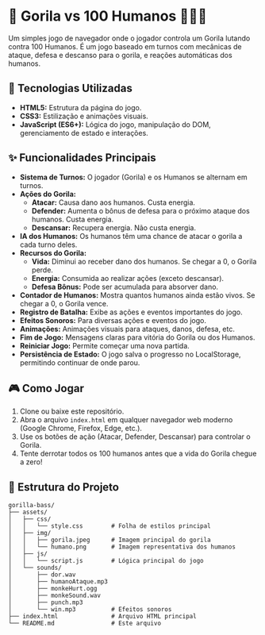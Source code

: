 # 🦍 Gorila vs 100 Humanos 🧑‍🤝‍🧑

Um simples jogo de navegador onde o jogador controla um Gorila lutando contra 100 Humanos. É um jogo baseado em turnos com mecânicas de ataque, defesa e descanso para o gorila, e reações automáticas dos humanos.

## 🚀 Tecnologias Utilizadas

*   **HTML5:** Estrutura da página do jogo.
*   **CSS3:** Estilização e animações visuais.
*   **JavaScript (ES6+):** Lógica do jogo, manipulação do DOM, gerenciamento de estado e interações.

## ✨ Funcionalidades Principais

*   **Sistema de Turnos:** O jogador (Gorila) e os Humanos se alternam em turnos.
*   **Ações do Gorila:**
    *   **Atacar:** Causa dano aos humanos. Custa energia.
    *   **Defender:** Aumenta o bônus de defesa para o próximo ataque dos humanos. Custa energia.
    *   **Descansar:** Recupera energia. Não custa energia.
*   **IA dos Humanos:** Os humanos têm uma chance de atacar o gorila a cada turno deles.
*   **Recursos do Gorila:**
    *   **Vida:** Diminui ao receber dano dos humanos. Se chegar a 0, o Gorila perde.
    *   **Energia:** Consumida ao realizar ações (exceto descansar).
    *   **Defesa Bônus:** Pode ser acumulada para absorver dano.
*   **Contador de Humanos:** Mostra quantos humanos ainda estão vivos. Se chegar a 0, o Gorila vence.
*   **Registro de Batalha:** Exibe as ações e eventos importantes do jogo.
*   **Efeitos Sonoros:** Para diversas ações e eventos do jogo.
*   **Animações:** Animações visuais para ataques, danos, defesa, etc.
*   **Fim de Jogo:** Mensagens claras para vitória do Gorila ou dos Humanos.
*   **Reiniciar Jogo:** Permite começar uma nova partida.
*   **Persistência de Estado:** O jogo salva o progresso no LocalStorage, permitindo continuar de onde parou.

## 🎮 Como Jogar

1.  Clone ou baixe este repositório.
2.  Abra o arquivo `index.html` em qualquer navegador web moderno (Google Chrome, Firefox, Edge, etc.).
3.  Use os botões de ação (Atacar, Defender, Descansar) para controlar o Gorila.
4.  Tente derrotar todos os 100 humanos antes que a vida do Gorila chegue a zero!

## 📁 Estrutura do Projeto

```
gorilla-bass/
├── assets/
│   ├── css/
│   │   └── style.css        # Folha de estilos principal
│   ├── img/
│   │   ├── gorila.jpeg      # Imagem principal do gorila
│   │   └── humano.png       # Imagem representativa dos humanos
│   ├── js/
│   │   └── script.js        # Lógica principal do jogo
│   └── sounds/
│       ├── dor.wav
│       ├── humanoAtaque.mp3
│       ├── monkeHurt.ogg
│       ├── monkeSound.wav
│       ├── punch.mp3
│       └── win.mp3          # Efeitos sonoros
├── index.html               # Arquivo HTML principal
└── README.md                # Este arquivo
```